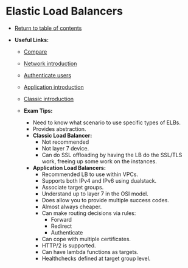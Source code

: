 # Elastic Load Balancers

* [Return to table of contents](../../../README.md)

* **Useful Links:**
  * [Compare](https://aws.amazon.com/elasticloadbalancing/features/#compare)
  * [Network introduction](https://docs.aws.amazon.com/elasticloadbalancing/latest/network/introduction.html)
  * [Authenticate users](https://docs.aws.amazon.com/elasticloadbalancing/latest/application/listener-authenticate-users.html)
  * [Application introduction](https://docs.aws.amazon.com/elasticloadbalancing/latest/application/introduction.html)
  * [Classic introduction](https://docs.aws.amazon.com/elasticloadbalancing/latest/classic/introduction.html)

  * **Exam Tips:**
    * Need to know what scenario to use specific types of ELBs.
    * Provides abstraction.
    * **Classic Load Balancer:**
      * Not recommended
      * Not layer 7 device.
      * Can do SSL offloading by having the LB do the SSL/TLS work, freeing up some work on the instances.
    * **Application Load Balancers:**
      * Recommended LB to use within VPCs.
      * Supports both IPv4 and IPv6 using dualstack.
      * Associate target groups.
      * Understand up to layer 7 in the OSI model.
      * Does allow you to provide multiple success codes.
      * Almost always cheaper.
      * Can make routing decisions via rules:
        * Forward
        * Redirect
        * Authenticate
      * Can cope with multiple certificates.
      * HTTP/2 is supported.
      * Can have lambda functions as targets.
      * Healthchecks defined at target group level.
